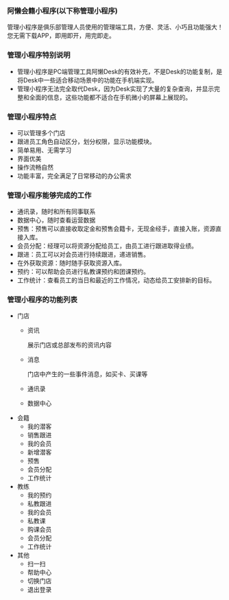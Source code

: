 ### 阿懒会籍小程序(以下称管理小程序)

管理小程序是俱乐部管理人员使用的管理端工具，方便、灵活、小巧且功能强大！您无需下载APP，即用即开，用完即走。

### 管理小程序特别说明

- 管理小程序是PC端管理工具阿懒Desk的有效补充，不是Desk的功能复制，是将Desk中一些适合移动场景中的功能在手机端实现。
- 管理小程序无法完全取代Desk，因为Desk实现了大量的复杂查询，并显示完整和全面的信息，这些功能都不适合在手机微小的屏幕上展现的。

### 管理小程序特点

- 可以管理多个门店
- 跟进员工角色自动区分，划分权限，显示功能模块。
- 简单易用、无需学习
- 界面优美
- 操作流畅自然
- 功能丰富，完全满足了日常移动的办公需求

### 管理小程序能够完成的工作

- 通讯录，随时和所有同事联系
- 数据中心，随时查看运营数据
- 预售：预售可以直接收取定金和预售会籍卡，无现金经手，直接入账，资源直接入库。
- 会员分配：经理可以将资源分配给员工，由员工进行跟进取得业绩。
- 跟进：员工可以对会员进行持续跟进，递进销售。
- 在外获取资源：随时随手获取资源入库。
- 预约：可以帮助会员进行私教课预约和团课预约。
- 工作统计：查看员工的当日和最近的工作情况，动态给员工安排新的目标。

### 管理小程序的功能列表

- 门店
  - 资讯
    
       展示门店或总部发布的资讯内容
  - 消息
        
       门店中产生的一些事件消息，如买卡、买课等
  - 通讯录
  - 数据中心
- 会籍
  - 我的潜客
  - 销售跟进
  - 我的会员
  - 新增潜客
  - 预售
  - 会员分配
  - 工作统计
- 教练
  - 我的预约
  - 私教跟进
  - 我的会员
  - 私教课
  - 购课会员
  - 会员分配
  - 工作统计
- 其他
  - 扫一扫
  - 帮助中心
  - 切换门店
  - 退出登录

